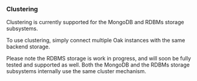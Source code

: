 <!--
   Licensed to the Apache Software Foundation (ASF) under one or more
   contributor license agreements.  See the NOTICE file distributed with
   this work for additional information regarding copyright ownership.
   The ASF licenses this file to You under the Apache License, Version 2.0
   (the "License"); you may not use this file except in compliance with
   the License.  You may obtain a copy of the License at

       http://www.apache.org/licenses/LICENSE-2.0

   Unless required by applicable law or agreed to in writing, software
   distributed under the License is distributed on an "AS IS" BASIS,
   WITHOUT WARRANTIES OR CONDITIONS OF ANY KIND, either express or implied.
   See the License for the specific language governing permissions and
   limitations under the License.
  -->

### Clustering

Clustering is currently supported for the MongoDB and RDBMs storage subsystems.

To use clustering, simply connect multiple Oak instances with the same backend storage.

Please note the RDBMS storage is work in progress, 
and will soon be fully tested and supported as well.
Both the MongoDB and the RDBMs storage subsystems internally use the same 
cluster mechanism.


